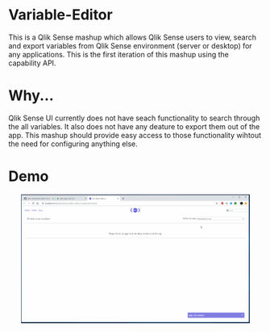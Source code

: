 # Variable-Editor
This is a Qlik Sense mashup which allows Qlik Sense users to view, search and export variables from Qlik Sense environment (server or desktop) for any applications. This is the first iteration of this mashup using the capability API.

# Why...
Qlik Sense UI currently does not have seach functionality to search through the all variables. It also does not have any deature to export them out of the app. This mashup should provide easy access to those functionality wihtout the need for configuring anything else. 

# Demo
<p align="center">
  <img width="90%" alt="variable Manager in action" src="https://github.com/kabir-rab/Variable-Editor/blob/master/variable-manager.gif">
</p>


